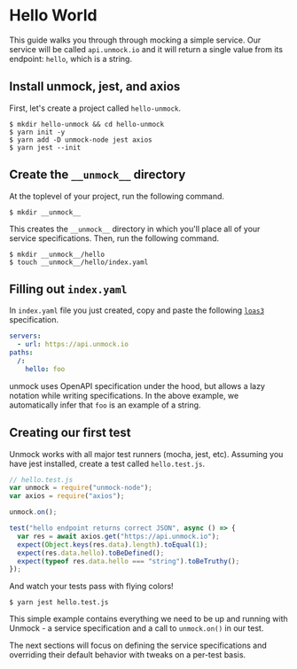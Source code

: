 # Hello World

This guide walks you through through mocking a simple service. Our service will be called `api.unmock.io` and it will return a single value from its endpoint: `hello`, which is a string.

## Install unmock, jest, and axios

First, let's create a project called `hello-unmock`.

```
$ mkdir hello-unmock && cd hello-unmock
$ yarn init -y
$ yarn add -D unmock-node jest axios
$ yarn jest --init
```

## Create the `__unmock__` directory

At the toplevel of your project, run the following command.

```
$ mkdir __unmock__
```

This creates the `__unmock__` directory in which you'll place all of your service specifications. Then, run the following command.

```
$ mkdir __unmock__/hello
$ touch __unmock__/hello/index.yaml
```

## Filling out `index.yaml`

In `index.yaml` file you just created, copy and paste the following [`loas3`](https://www.github.com/unmock/loas3) specification.

```yaml
servers:
  - url: https://api.unmock.io
paths:
  /:
    hello: foo
```

unmock uses OpenAPI specification under the hood, but allows a lazy notation while writing specifications. In the above example, we automatically infer that `foo` is an example of a string.

## Creating our first test

Unmock works with all major test runners (mocha, jest, etc). Assuming you have jest installed, create a test called `hello.test.js`.

```js
// hello.test.js
var unmock = require("unmock-node");
var axios = require("axios");

unmock.on();

test("hello endpoint returns correct JSON", async () => {
  var res = await axios.get("https://api.unmock.io");
  expect(Object.keys(res.data).length).toEqual(1);
  expect(res.data.hello).toBeDefined();
  expect(typeof res.data.hello === "string").toBeTruthy();
});
```

And watch your tests pass with flying colors!

```
$ yarn jest hello.test.js
```

This simple example contains everything we need to be up and running with Unmock - a service specification and a call to `unmock.on()` in our test.

The next sections will focus on defining the service specifications and overriding their default behavior with tweaks on a per-test basis.
